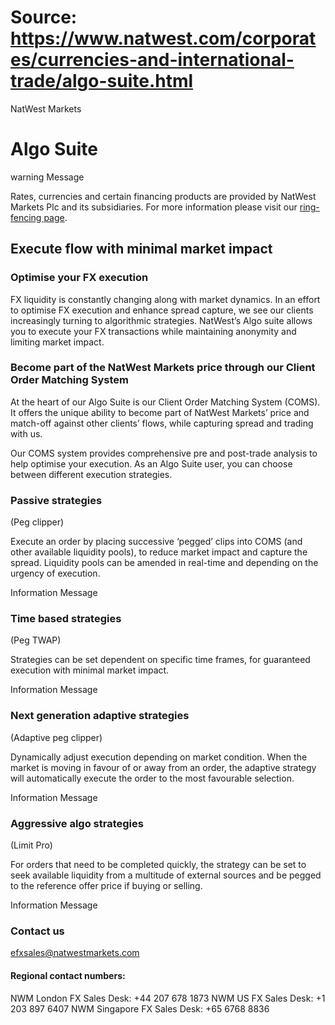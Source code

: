 # Source: https://www.natwest.com/corporates/currencies-and-international-trade/algo-suite.html

NatWest Markets

# Algo Suite

warning Message

Rates, currencies and certain financing products are provided by NatWest Markets Plc and its subsidiaries. For more information please visit our [ring-fencing page](https://www.natwest.com/corporates/ring-fencing.html).

## Execute flow with minimal market impact

### Optimise your FX execution

FX liquidity is constantly changing along with market dynamics. In an effort to optimise FX execution and enhance spread capture, we see our clients increasingly turning to algorithmic strategies. NatWest’s Algo suite allows you to execute your FX transactions while maintaining anonymity and limiting market impact.

### Become part of the NatWest Markets price through our Client Order Matching System

At the heart of our Algo Suite is our Client Order Matching System (COMS). It offers the unique ability to become part of NatWest Markets’ price and match-off against other clients’ flows, while capturing spread and trading with us.

Our COMS system provides comprehensive pre and post-trade analysis to help optimise your execution. As an Algo Suite user, you can choose between different execution strategies.

### Passive strategies

(Peg clipper)

Execute an order by placing successive ‘pegged’ clips into COMS (and other available liquidity pools), to reduce market impact and capture the spread. Liquidity pools can be amended in real-time and depending on the urgency of execution.

Information Message

### Time based strategies

(Peg TWAP)

Strategies can be set dependent on specific time frames, for guaranteed execution with minimal market impact.

Information Message

### Next generation adaptive strategies

(Adaptive peg clipper)

Dynamically adjust execution depending on market condition. When the market is moving in favour of or away from an order, the adaptive strategy will automatically execute the order to the most favourable selection.

Information Message

### Aggressive algo strategies

(Limit Pro)

For orders that need to be completed quickly, the strategy can be set to seek available liquidity from a multitude of external sources and be pegged to the reference offer price if buying or selling.

Information Message

### Contact us

efxsales@natwestmarkets.com

#### Regional contact numbers:

NWM London FX Sales Desk: +44 207 678 1873
NWM US FX Sales Desk: +1 203 897 6407
NWM Singapore FX Sales Desk: +65 6768 8836